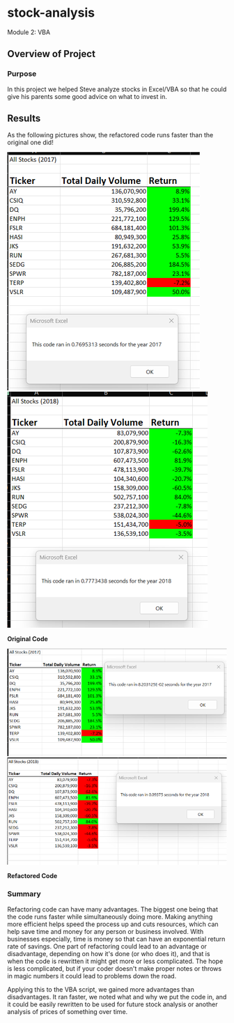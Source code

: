 # stock-analysis
Module 2: VBA

## **Overview of Project**

### **Purpose**

In this project we helped Steve analyze stocks in Excel/VBA so that he could give his parents some good advice on what to invest in.

## **Results**

As the following pictures show, the refactored code runs faster than the original one did!


![Results of the original code run for 2017 stocks](https://github.com/Nacho567/stock-analysis/blob/5cf425bfdab3ea318cc1f7feb3b8fd2e19802061/Resources/green_stocks_2017.png)
![Results of the original code run for 2018 stocks](https://github.com/Nacho567/stock-analysis/blob/5cf425bfdab3ea318cc1f7feb3b8fd2e19802061/Resources/green_stocks_2018.png)

**Original Code**

![Results of the refactored 2017 code](https://github.com/Nacho567/stock-analysis/blob/5cf425bfdab3ea318cc1f7feb3b8fd2e19802061/Resources/VBA_Challenge_2017.png)
![Results of the refactored 2018 code](https://github.com/Nacho567/stock-analysis/blob/5cf425bfdab3ea318cc1f7feb3b8fd2e19802061/Resources/VBA_Challenge_2018.png)

**Refactored Code**

### **Summary**

Refactoring code can have many advantages. The biggest one being that the code runs faster while simultaneously doing more. Making anything more efficient helps speed the process up and cuts resources, which can help save time and money for any person or business involved. With businesses especially, time is money so that can have an exponential return rate of savings. One part of refactoring could lead to an advantage or disadvantage, depending on how it's done (or who does it), and that is when the code is rewritten it might get more or less complicated. The hope is less complicated, but if your coder doesn't make proper notes or throws in magic numbers it could lead to problems down the road.

Applying this to the VBA script, we gained more advantages than disadvantages. It ran faster, we noted what and why we put the code in, and it could be easily rewritten to be used for future stock analysis or another analysis of prices of something over time.

